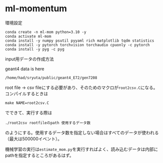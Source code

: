 # ml-momentum

環境設定
```
conda create -n ml-mom python=3.10 -y
conda activate ml-mom
conda install -y numpy psutil pyyaml rich matplotlib tqdm statistics
conda install -y pytorch torchvision torchaudio cpuonly -c pytorch
conda install -y pyg -c pyg
```


input用データの作成方法

geant4 data is here
```
/home/had/sryuta/public/geant4_E72/gen7208
```

root file -> csv fileにする必要があり、そのためのマクロが```root2csv.C```になる。コンパイルするときは
```
make NAME=root2csv.C
```
でできて、実行する際は
```
./root2csv rootfileのpath 使用するデータ数
```
のようにする。使用するデータ数を指定しない場合はすべてのデータが使われる（最大は500000イベント）。


機械学習の実行は```estimate_mom.py```を実行すればよく、読み込むデータは内部にpathを指定するところがあるはず。
